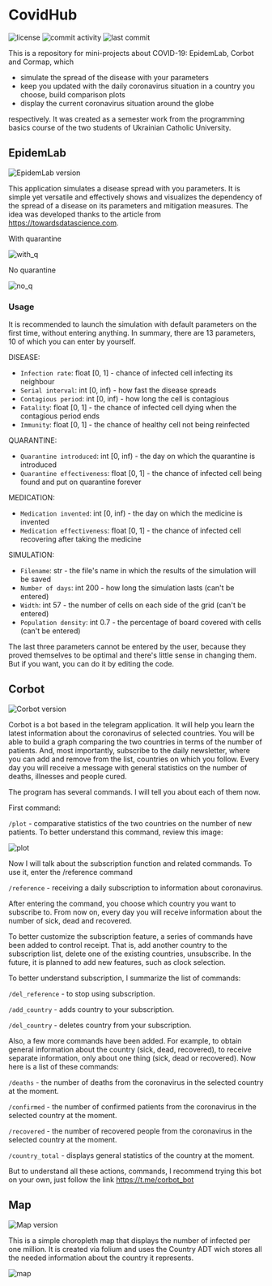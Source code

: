 # CovidHub

![license](https://img.shields.io/github/license/kenticent9/corbot_ua) ![commit activity](https://img.shields.io/github/commit-activity/m/kenticent9/corbot_ua) ![last commit](https://img.shields.io/github/last-commit/kenticent9/corbot_ua)

This is a repository for mini-projects about COVID-19: EpidemLab, Corbot and Cormap, which 
* simulate the spread of the disease with your parameters
* keep you updated with the daily coronavirus situation in a country you choose, build comparison plots
* display the current coronavirus situation around the globe 

respectively. It was created as a semester work from the programming basics course of the two students of Ukrainian Catholic University.

## EpidemLab

![EpidemLab version](https://img.shields.io/badge/version-1.0-informational)

This application simulates a disease spread with you parameters. It is simple yet versatile and effectively shows and visualizes the dependency of the spread of a disease on its parameters and mitigation measures. The idea was developed thanks to the article from https://towardsdatascience.com.

With quarantine

![with_q](https://github.com/kenticent9/corbot_ua/blob/master/images/with_q.gif)

No quarantine

![no_q](https://github.com/kenticent9/corbot_ua/blob/master/images/no_q.gif)

### Usage

It is recommended to launch the simulation with default parameters on the first time, without entering anything. In summary, there are 13 parameters, 10 of which you can enter by yourself.

DISEASE:
* ```Infection rate```: float [0, 1] - chance of infected cell infecting its neighbour
* ```Serial interval```: int [0, inf) - how fast the disease spreads
* ```Contagious period```: int [0, inf) - how long the cell is contagious
* ```Fatality```: float [0, 1] - the chance of infected cell dying when the contagious period ends
* ```Immunity```: float [0, 1] - the chance of healthy cell not being reinfected

QUARANTINE:
* ```Quarantine introduced```: int [0, inf) - the day on which the quarantine is introduced
* ```Quarantine effectiveness```: float [0, 1] - the chance of infected cell being found and put on quarantine forever

MEDICATION:
* ```Medication invented```: int [0, inf) - the day on which the medicine is invented
* ```Medication effectiveness```: float [0, 1] - the chance of infected cell recovering after taking the medicine

SIMULATION:
* ```Filename```: str - the file's name in which the results of the simulation will be saved
* ```Number of days```: int 200 - how long the simulation lasts (can't be entered)
* ```Width```: int 57 - the number of cells on each side of the grid (can't be entered)
* ```Population density```: int 0.7 - the percentage of board covered with cells (can't be entered)

The last three parameters cannot be entered by the user, because they proved themselves to be optimal and there's little sense in changing them. But if you want, you can do it by editing the code.

## Corbot

![Corbot version](https://img.shields.io/badge/version-1.0-informational)

Corbot is a bot based in the telegram application. It will help you learn the latest information about the coronavirus of selected countries. You will be able to build a graph comparing the two countries in terms of the number of patients. And, most importantly, subscribe to the daily newsletter, where you can add and remove from the list, countries on which you follow. Every day you will receive a message with general statistics on the number of deaths, illnesses and people cured. 

The program has several commands. I will tell you about each of them now.

First command:

```/plot``` - comparative statistics of the two countries on the number of new patients.
To better understand this command, review this image:

![plot](https://github.com/kenticent9/corbot_ua/blob/master/images/bot.png)

Now I will talk about the subscription function and related commands. To use it, enter the /reference command

```/reference``` - receiving a daily subscription to information about coronavirus. 

After entering the command, you choose which country you want to subscribe to. From now on, every day you will receive information about the number of sick, dead and recovered.

To better customize the subscription feature, a series of commands have been added to control receipt. That is, add another country to the subscription list, delete one of the existing countries, unsubscribe. In the future, it is planned to add new features, such as clock selection.

To better understand subscription, I summarize the list of commands:

```/del_reference``` - to stop using subscription.

```/add_country``` - adds country to your subscription.

```/del_country``` - deletes country from your subscription.

Also, a few more commands have been added. For example, to obtain general information about the country (sick, dead, recovered), to receive separate information, only about one thing (sick, dead or recovered). Now here is a list of these commands:

```/deaths``` - the number of deaths from the coronavirus in the selected country at the moment.

```/confirmed``` - the number of confirmed patients from the coronavirus in the selected country at the moment.

```/recovered``` - the number of recovered people from the coronavirus in the selected country at the moment.

```/country_total``` - displays general statistics of the country at the moment.

But to understand all these actions, commands, I recommend trying this bot on your own, just follow the link https://t.me/corbot_bot

## Map

![Map version](https://img.shields.io/badge/version-1.1-informational)

This is a simple choropleth map that displays the number of infected per one million. It is created via folium and uses the Country ADT wich stores all the needed information about the country it represents.

![map](https://github.com/kenticent9/corbot_ua/blob/master/images/map.png)
